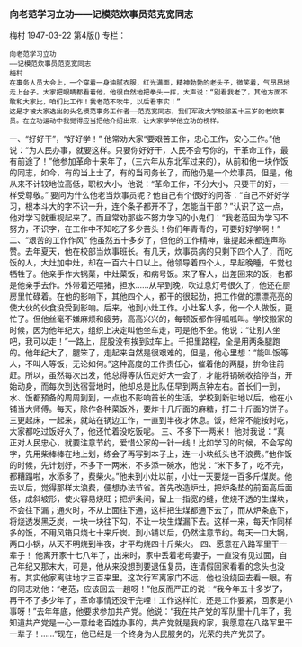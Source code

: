 ### 向老范学习立功——记模范炊事员范克宽同志
梅村
1947-03-22
第4版()
专栏：

    向老范学习立功
    ——记模范炊事员范克宽同志
    梅村
    在事务人员大会上，一个穿着一身油腻衣服，红光满面，精神勃勃的老头子，微笑着，气昂昂地走上台子。大家把眼睛都看着他，他很自然地把拳头一挥，大声说：“别看我老了，其他方面不敢和大家比，咱们比工作！我老范不吹牛，以后看事实！”
    这是才被大家选出的头名模范事务工作者——范克宽同志，我们军政大学校部五十三岁的老炊事员。在立功运动中我觉得应当把他介绍出来，让大家学学他立功的榜样。
  一、“好好干”，“好好学！”
    他常劝大家“要艰苦工作，忠心工作，安心工作。”他说：“为人民办事，就要这样。只要你好好干，人民不会亏你的，干革命工作，最有前途了！”他参加革命十来年了，（三六年从东北军过来的），从前和他一块作饭的同志，如今，有的当上士了，有的当司务长了，而他仍是一个炊事员，但是，他从来不计较地位高低，职权大小，他说：“革命工作，不分大小，只要干的好，一样受尊敬。”
    要问为什么他老当炊事员呢？他自己有个很好的问答：“自己不好好学习，根本斗大的字不识一升，连个条子都开不了，怎能当干部？”认识了这一点，他对学习就重视起来了。而且常劝那些不努力学习的小鬼们：“我老范因为学习不努力，不识字，在工作中不知吃了多少苦头！你们年青青的，可要好好学啊！”
  二、“艰苦的工作作风”
    他虽然五十多岁了，但他的工作精神，谁提起来都连声称赞。去年夏天，他在校部当炊事班长。有几天，炊事员病的只剩下四个人了，而吃饭的人，大灶加中灶，却在一百六十口以上。他领导着四个人，早起晚睡，午觉也牺牲了。他亲手作大锅菜，中灶菜饭，和病号饭。来了客人，出差回来的饭，也都是他亲手去作。外带着还喂猪，担水……从早到晚，吹过息灯号很久了，他还在厨房里忙碌着。在他的影响下，其他四个人，都干的很起劲，把工作做的漂漂亮亮的使大伙的伙食没受到影响。后来，他到小灶工作。小灶客人多，他一个人做饭，更忙了。但他丝毫不嫌麻烦和疲劳，高高兴兴的，每顿饭都作得呱呱叫。学校搬家的时候，因为他年纪大，组织上决定叫他坐车走，可是他不坐。他说：“让别人坐吧，我可以走！”一路上，屁股没有挨到过车上。千把里路程，全是用两条腿跑的。他年纪大了，腿笨了，走起来自然是很艰难的，但是，他心里想：“能叫饭等人，不叫人等饭，无论如何。”这种高度的工作责任心，催着他的两腿，拚命往前赶。所以，虽然每次出发，他总得等队伍走好大一会了，才能将锅碗收拾停当，开始动身，而每次到达宿营地时，他却总是比队伍早到两点钟左右。首长们一到，水、饭都预备的周周到到，一点也不影响首长的生活。学校到新驻地以后，他在小铺当大师傅。每天，除作各种菜饭外，要炸十几斤面的麻糖，打二十斤面的饼子。三更起床，一起来，就站在锅边工作，一直到半夜才休息。饭，经常不能按时吃，大家都吃过饭好久了，他还忙着没吃饭呢。
  三、不多下一两米！
    他对我说：“真正对人民忠心，就要注意节约，爱惜公家的一针一线！比如学习的时候，不会写的字，先用柴棒棒在地上划，练会了再写到本子上，连一小块纸头也不浪费。”他作饭的时候，先计划好，不多下一两米，不多添一碗水，他说：“米下多了，吃不完，都糟蹋啦，水添多了，费柴火。”他未到小灶以前，小灶一天要烧一百多斤煤炭。他去以后，觉得那样太浪费，便想办法节省。首先改造炉灶，把炉条垫的前面高后面低，成斜坡形，使火容易烧旺；把炉条间，留上一指宽的缝，使烧不透的生煤块，不会往下漏；通火时，不从上面往下通，这样把生煤都通下去了，而从炉条底下，将烧透发黑乏炭，一块一块往下勾，不让一块生煤漏下去。这样一来，每天作同样多的饭，不用风箱只烧七十来斤炭。到小铺以后，仍然注意节约。每天一口大锅，两口小锅，从天不明烧到半夜，才平均烧四十斤柴火。
  四、愿意在八路军里干一辈子！
    他离开家十七八年了，出来时，家中丢着老母妻子，一直没有见过面，自己年纪又那末大，可是，他从来没想到要退伍复员，连请假回家看看的念头也没有。其实他家离驻地才三百来里。这次行军离家门不远，他也没绕回去看一眼。有的同志劝他：“老范，应该回去一趟呀！”他反而严正的说：“我今年五十多岁了，再干不了多少年了，革命事情还没干完哩！工作这样忙，还是工作要紧，回家是小事呀！”去年年底，他要求参加共产党。他说：“我在共产党的军队里十几年了，我知道共产党是一心一意给老百姓办事的，共产党就是我的家，我愿意在八路军里干一辈子！……”现在，他已经是一个终身为人民服务的，光荣的共产党员了。
